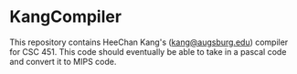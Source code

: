 # KangCompiler

This repository contains HeeChan Kang's (kang@augsburg.edu) compiler for CSC 451. This code should eventually be able to take in a pascal code and convert it to MIPS code.
